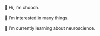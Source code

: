 👋 Hi, I’m chooch. <br>
<br>
👀 I’m interested in many things. <br>
<br>
🌱 I’m currently learning about neuroscience.

<!---
jchooch/jchooch is a ✨ special ✨ repository because its `README.md` (this file) appears on your GitHub profile.
You can click the Preview link to take a look at your changes.
--->
